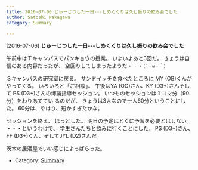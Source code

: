 ```yaml
---
title: 2016-07-06 じゅーじつした一日---しめくくりは久し振りの飲み会でした
author: Satoshi Nakagawa
category: Summary

---
```


[2016-07-06] **じゅーじつした一日---しめくくりは久し振りの飲み会でした** 

 午前中はＴキャンパスでパンキョウの授業。
いよいよあと3回だ。
きょうは自信のある内容だったが、
空回りしてしまったようだ・・・`（´・ω・｀）`

 Ｓキャンパスの研究室に戻る。
サンドイッチを食べたところに
MY (OB)くんがやってくる。
いろいろと「ご相談」。
午後はYA (OG)さん、KY (D3+)さんそして
PS (D3+)さんの博論指導セッション。
いつものセッションは１コマ分（90分）をわりあててい
るのだが、
きょうは3人なので一人60分ということにした。
60分は、やはり、短かすぎたかな。

<!--more-->

 セッションを終え、
ほっとした。
明日の予定はとくに予習を必要とはしない。
・・・というわけで、
学生さんたちと飲みに行くことにした。
PS (D3+)さん、FF (D3+)くん、そしてJYL (D2)さんだ。

 茨木の居酒屋でいい感じによっぱらった。

- Category: [Summary](https://merapano.github.io/categories.html#Summary)

